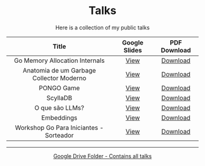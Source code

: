 <div align="center">
  <h1>Talks</h1>
</div>

<p align="center">Here is a collection of my public talks</p>

<table align="center">
<thead>
<tr>
<th style="text-align: center;">Title</th>
<th style="text-align: center;">Google Slides</th>
<th style="text-align: center;">PDF Download</th>
</tr>
</thead>
<tbody>
<tr>
<td><div style="text-align: center;">Go Memory Allocation Internals</div></td>
<td><div style="text-align: center;"><a href="https://docs.google.com/presentation/d/1Ls6_UFLPiJ8nOCVIZqL5DB8rsIYxrGREEsxmLzXk2qE/edit?usp=drive_link">View</a></div></td>
<td><div style="text-align: center;"><a href="presentations/go-memory-allocation-internals.pdf">Download</a></div></td>
</tr>
<tr>
<td><div style="text-align: center;">Anatomia de um Garbage Collector Moderno</div></td>
<td><div style="text-align: center;"><a href="https://docs.google.com/presentation/d/1Wq7g0hiAXqHZNtMkD0eCSMheUVpu3jdhB43EfnLVY3k/edit?usp=drive_link">View</a></div></td>
<td><div style="text-align: center;"><a href="presentations/anatomia-de-um-garbage-collector-moderno.pdf">Download</a></div></td>
</tr>
<tr>
<td><div style="text-align: center;">PONGO Game</div></td>
<td><div style="text-align: center;"><a href="https://docs.google.com/presentation/d/1u-SNM58-q8DDJ6C2DO2BcibCd1HeCVAQ/edit?usp=drive_link&amp;ouid=104876958915813469607&amp;rtpof=true&amp;sd=true">View</a></div></td>
<td><div style="text-align: center;"><a href="presentations/pongo-game.pdf">Download</a></div></td>
</tr>
<tr>
<td><div style="text-align: center;">ScyllaDB</div></td>
<td><div style="text-align: center;"><a href="https://docs.google.com/presentation/d/1feISqZj6sptxQR317lbglLVXK7iP5ZUK/edit?usp=drive_link">View</a></div></td>
<td><div style="text-align: center;"><a href="presentations/scylladb.pdf">Download</a></div></td>
</tr>
<tr>
<td><div style="text-align: center;">O que são LLMs?</div></td>
<td><div style="text-align: center;"><a href="https://docs.google.com/presentation/d/1KX0lAk8ibHOzJGtxdx2uDF94BfdkNXMU/edit?usp=drive_link&amp;ouid=104876958915813469607&amp;rtpof=true&amp;sd=true">View</a></div></td>
<td><div style="text-align: center;"><a href="presentations/o-que-sao-llms.pdf">Download</a></div></td>
</tr>
<tr>
<td><div style="text-align: center;">Embeddings</div></td>
<td><div style="text-align: center;"><a href="https://docs.google.com/presentation/d/1UAp71OwaC2DSRAOB24cs_EeVtcOhzmmz/edit?usp=drive_link&amp;ouid=104876958915813469607&amp;rtpof=true&amp;sd=true">View</a></div></td>
<td><div style="text-align: center;"><a href="presentations/embeddings.pdf">Download</a></div></td>
</tr>
<tr>
<td><div style="text-align: center;">Workshop Go Para Iniciantes - Sorteador</div></td>
<td><div style="text-align: center;"><a href="https://docs.google.com/presentation/d/1OSM0NcjnCAYxgIDD1l99y0IUoDW92zX7qMfWt56us70/edit?usp=sharing">View</a></div></td>
<td><div style="text-align: center;"><a href="presentations/workshop-go-para-iniciantes-sorteador.pdf">Download</a></div></td>
</tr>
</tbody>
</table>
<hr>
<p align="center">
  <a href="https://drive.google.com/drive/folders/1R5AOlsUbHGUyDaicyGxKRz03GFLzqg_a?usp=drive_link">
    Google Drive Folder - Contains all talks
  </a>
</p>
